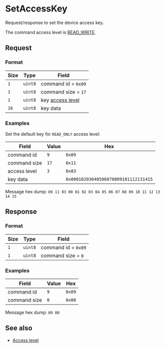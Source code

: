 # SetAccessKey

Request/response to set the device access key.

The command access level is [READ_WRITE](../basics.md#command-access-level).


## Request

### Format

| Size | Type    | Field                                                 |
| ---- | ------- | ----------------------------------------------------- |
| `1`  | `uint8` | command id = `0x09`                                   |
| `1`  | `uint8` | command size = `17`                                   |
| `1`  | `uint8` | key [access level](../basics.md#command-access-level) |
| `16` | `uint8` | key data                                              |

### Examples

Set the default key for `READ_ONLY` access level:

| Field        | Value | Hex                                  |
| ------------ | ----- | ------------------------------------ |
| command id   | `9`   | `0x09`                               |
| command size | `17`  | `0x11`                               |
| access level | `3`   | `0x03`                               |
| key data     |       | `0x00010203040506070809101112131415` |

Message hex dump: `09 11 03 00 01 02 03 04 05 06 07 08 09 10 11 12 13 14 15`


## Response

### Format

| Size | Type    | Field               |
| ---- | ------- | ------------------- |
| `1`  | `uint8` | command id = `0x09` |
| `1`  | `uint8` | command size = `0`  |

### Examples

| Field        | Value | Hex    |
| ------------ | ----- | ------ |
| command id   | `9`   | `0x09` |
| command size | `0`   | `0x00` |

Message hex dump: `09 00`


## See also

* [Access level](../basics.md#command-access-level)
